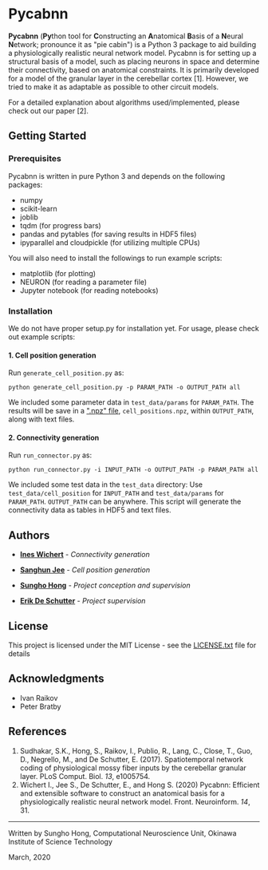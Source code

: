 # Pycabnn

**Pycabnn** (**Py**thon tool for **C**onstructing an **A**natomical **B**asis of a **N**eural **N**etwork; pronounce it as "pie cabin") is a Python 3 package to aid building a physiologically realistic neural network model. Pycabnn is for setting up a structural basis of a model, such as placing neurons in space and determine their connectivity, based on anatomical constraints. It is primarily developed for a model of the granular layer in the cerebellar cortex [1]. However, we tried to make it as adaptable as possible to other circuit models.

For a detailed explanation about algorithms used/implemented, please check out our paper [2].

## Getting Started

### Prerequisites

Pycabnn is written in pure Python 3 and depends on the following packages:

- numpy
- scikit-learn
- joblib
- tqdm (for progress bars)
- pandas and pytables (for saving results in HDF5 files)
- ipyparallel and cloudpickle (for utilizing multiple CPUs)

You will also need to install the followings to run example scripts:

- matplotlib (for plotting)
- NEURON (for reading a parameter file)
- Jupyter notebook (for reading notebooks)

### Installation

We do not have proper setup.py for installation yet. For usage, please check out example scripts:

#### 1. Cell position generation

Run `generate_cell_position.py` as:

```shell
python generate_cell_position.py -p PARAM_PATH -o OUTPUT_PATH all
```

We included some parameter data in `test_data/params` for `PARAM_PATH`. The results will be save in a [".npz" file](https://docs.scipy.org/doc/numpy/reference/generated/numpy.savez.html), `cell_positions.npz`, within `OUTPUT_PATH`, along with text files.

#### 2. Connectivity generation

Run `run_connector.py` as:

```shell
python run_connector.py -i INPUT_PATH -o OUTPUT_PATH -p PARAM_PATH all
```

We included some test data in the `test_data` directory: Use `test_data/cell_position` for `INPUT_PATH` and `test_data/params` for `PARAM_PATH`. `OUTPUT_PATH` can be anywhere. This script will generate the connectivity data as tables in HDF5 and text files.

## Authors

- [**Ines Wichert**](https://github.com/inesw) - _Connectivity generation_

- [**Sanghun Jee**](https://github.com/Alexji9494) - _Cell position generation_

- [**Sungho Hong**](http://shhong.github.io) - _Project conception and supervision_

- [**Erik De Schutter**](https://groups.oist.jp/cnu) - _Project supervision_

## License

This project is licensed under the MIT License - see the [LICENSE.txt](LICENSE.txt) file for details

## Acknowledgments

- Ivan Raikov
- Peter Bratby

## References

1. Sudhakar, S.K., Hong, S., Raikov, I., Publio, R., Lang, C., Close, T., Guo, D., Negrello, M., and De Schutter, E. (2017). Spatiotemporal network coding of physiological mossy fiber inputs by the cerebellar granular layer. PLoS Comput. Biol. _13_, e1005754.
2. Wichert I., Jee S., De Schutter, E., and Hong S. (2020) Pycabnn: Efficient and extensible software to construct an anatomical basis for a physiologically realistic neural network model. Front. Neuroinform. _14_, 31.

---

Written by Sungho Hong, Computational Neuroscience Unit, Okinawa Institute of Science Technology

March, 2020
